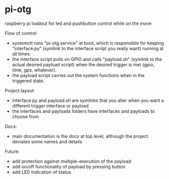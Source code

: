 # pi-otg
raspberry pi loadout for led and pushbutton control while on the move

Flow of control:
- systemctl runs "pi-otg.service" at boot, which is responsible for keeping "interface.py" (symlink to the interface script you really want) running at all times.
- the interface script polls on GPIO and calls "payload.sh" (symlink to the actual desired payload script) when the desired trigger is met (gpio, time, gps, whatever).
- the payload script carries out the system functions when in the triggered state.

Project layout:
- interface.py and payload.sh are symlinks that you alter when you want a different trigger interface or payload
- the interfaces and payloads folders have interfaces and payloads to choose from

Docs:
- main documentation is the docx at top level, although the project deviates some names and details

Future:
- add protection against multiple-execution of the payload
- add on/off functionality of payload by pressing button
- add LED indication of status
